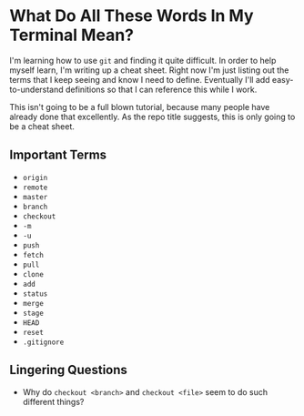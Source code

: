 # What Do All These Words In My Terminal Mean? #

I'm learning how to use `git` and finding it quite difficult. In order to help myself
learn, I'm writing up a cheat sheet. Right now I'm just listing out the 
terms that I keep seeing and know I need to define. Eventually I'll add
easy-to-understand definitions so that I can reference this while I work.

This isn't going to be a full blown tutorial, because many people have already done 
that excellently. As the repo title suggests, this is only going to be a cheat sheet.

## Important Terms ##

- `origin`
- `remote`
- `master`
- `branch`
- `checkout`
- `-m`
- `-u`
- `push`
- `fetch`
- `pull`
- `clone`
- `add`
- `status`
- `merge`
- `stage`
- `HEAD`
- `reset`
- `.gitignore`

## Lingering Questions ##

- Why do `checkout <branch>` and `checkout <file>` seem to do such different things?
